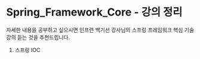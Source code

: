 #  Spring_Framework_Core - 강의 정리 

자세한 내용을 공부하고 싶으시면 
인프런 백기선 강사님의 스프링 프레임워크 핵심 기술 강의 듣는 것을 추천드립니다.


1. 스프링 IOC
